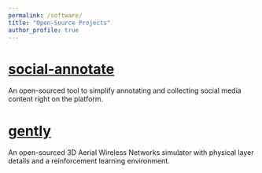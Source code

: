 ```yaml
---
permalink: /software/
title: "Open-Source Projects"
author_profile: true
---
```


# [social-annotate](https://github.com/uluturki/twitter_annotate)
An open-sourced tool to simplify annotating and collecting social media content right on the platform.

# [gently](https://github.com/uluturki/twitter_annotate)
An open-sourced 3D Aerial Wireless Networks simulator with physical layer details and a reinforcement learning environment.
